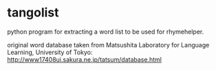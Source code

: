 # tangolist
python program for extracting a word list to be used for rhymehelper.

original word database taken from Matsushita Laboratory for Language Learning, University of Tokyo:
http://www17408ui.sakura.ne.jp/tatsum/database.html

